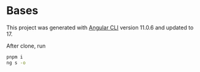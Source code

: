 # Bases

This project was generated with [Angular CLI](https://github.com/angular/angular-cli) version 11.0.6 and updated to 17.

After clone, run

```bash
pnpm i
ng s -o
```
